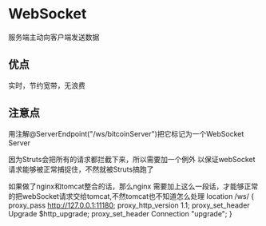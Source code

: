 # WebSocket
 
服务端主动向客户端发送数据

## 优点

实时，节约宽带，无浪费

## 注意点

用注解@ServerEndpoint("/ws/bitcoinServer")把它标记为一个WebSocket Server

因为Struts会把所有的请求都拦截下来，所以需要加一个例外
<constant name="struts.action.excludePattern" value="/ws/bitcoinServer" />
以保证webSocket请求能够被正常捕捉住，不然就被Struts搞跑了

如果做了nginx和tomcat整合的话，那么nginx 需要加上这么一段话，才能够正常的把webSocket请求交给tomcat,不然tomcat也不知道怎么处理
location /ws/ {
        proxy_pass http://127.0.0.1:11180;
        proxy_http_version 1.1;
        proxy_set_header Upgrade $http_upgrade;
        proxy_set_header Connection "upgrade";
}
 
 
